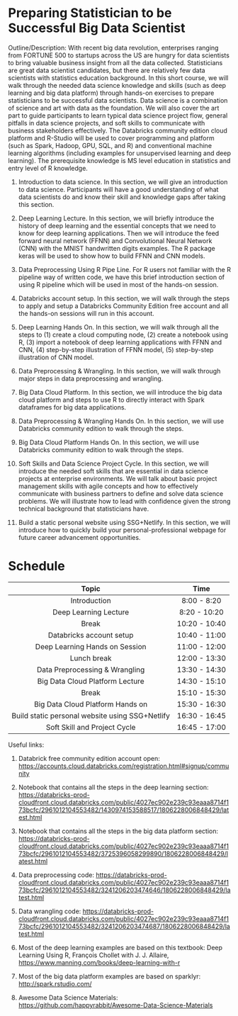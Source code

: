 # Preparing Statistician to be Successful Big Data Scientist

Outline/Description: With recent big data revolution, enterprises ranging from FORTUNE 500 to startups across the US are hungry for data scientists to bring valuable business insight from all the data collected. Statisticians are great data scientist candidates, but there are relatively few data scientists with statistics education background. In this short course, we will walk through the needed data science knowledge and skills (such as deep learning and big data platform) through hands-on exercises to prepare statisticians to be successful data scientists. Data science is a combination of science and art with data as the foundation. We will also cover the art part to guide participants to learn typical data science project flow, general pitfalls in data science projects, and soft skills to communicate with business stakeholders effectively. The Databricks community edition cloud platform and R-Studio will be used to cover programming and platform (such as Spark, Hadoop, GPU, SQL, and R) and conventional machine learning algorithms (including examples for unsupervised learning and deep learning). The prerequisite knowledge is MS level education in statistics and entry level of R knowledge.

1. Introduction to data science. In this section, we will give an introduction to data science. Participants will have a good understanding of what data scientists do and know their skill and knowledge gaps after taking this section.

2. Deep Learning Lecture. In this section, we will briefly introduce the history of deep learning and the essential concepts that we need to know for deep learning applications. Then we will introduce the feed forward neural network (FFNN) and Convolutional Neural Network (CNN) with the MNIST handwritten digits examples. The R package keras will be used to show how to build FFNN and CNN models.

3. Data Preprocessing Using R Pipe Line. For R users not familiar with the R pipeline way of written code, we have this brief introduction section of using R pipeline which will be used in most of the hands-on session.

4. Databricks account setup. In this section, we will walk through the steps to apply and setup a Databricks Community Edition free account and all the hands-on sessions will run in this account.

5. Deep Learning Hands On. In this section, we will walk through all the steps to (1) create a cloud computing node, (2) create a notebook using R, (3) import a notebook of deep learning applications with FFNN and CNN, (4) step-by-step illustration of FFNN model, (5) step-by-step illustration of CNN model.

6. Data Preprocessing & Wrangling. In this section, we will walk through major steps in data preprocessing and wrangling.

7. Big Data Cloud Platform. In this section, we will introduce the big data cloud platform and steps to use R to directly interact with Spark dataframes for big data applications.

8. Data Preprocessing & Wrangling Hands On. In this section, we will use Databricks community edition to walk through the steps.

9. Big Data Cloud Platform Hands On. In this section, we will use Databricks community edition to walk through the steps.

10. Soft Skills and Data Science Project Cycle. In this section, we will introduce the needed soft skills that are essential in data science projects at enterprise environments. We will talk about basic project management skills with agile concepts and how to effectively communicate with business partners to define and solve data science problems. We will illustrate how to lead with confidence given the strong technical background that statisticians have.

11. Build a static personal website using SSG+Netlify. In this section, we will introduce how to quickly build your personal-professional webpage for future career advancement opportunities.  

# Schedule

| Topic | Time |
| :---: | :---: |
| Introduction |  8:00 - 8:20 |
| Deep Learning Lecture | 8:20 - 10:20 |
| Break | 10:20 - 10:40 |
| Databricks account setup | 10:40 - 11:00 |
| Deep Learning Hands on Session | 11:00 - 12:00 |
| Lunch break | 12:00 - 13:30 |
| Data Preprocessing & Wrangling | 13:30 - 14:30 |
| Big Data Cloud Platform Lecture | 14:30 - 15:10 |
| Break | 15:10 - 15:30 |
| Big Data Cloud Platform Hands on | 15:30 - 16:30 |
| Build static personal website using SSG+Netlify | 16:30 - 16:45 |
| Soft Skill and Project Cycle | 16:45 - 17:00 |

Useful links:

1. Databrick free community edition account open: https://accounts.cloud.databricks.com/registration.html#signup/community

2. Notebook that contains all the steps in the deep learning section: https://databricks-prod-cloudfront.cloud.databricks.com/public/4027ec902e239c93eaaa8714f173bcfc/2961012104553482/1430974153588517/1806228006848429/latest.html 

3. Notebook that contains all the steps in the big data platform section:
https://databricks-prod-cloudfront.cloud.databricks.com/public/4027ec902e239c93eaaa8714f173bcfc/2961012104553482/3725396058299890/1806228006848429/latest.html 

4. Data preprocessing code:
https://databricks-prod-cloudfront.cloud.databricks.com/public/4027ec902e239c93eaaa8714f173bcfc/2961012104553482/3241206203474646/1806228006848429/latest.html

5. Data wrangling code: https://databricks-prod-cloudfront.cloud.databricks.com/public/4027ec902e239c93eaaa8714f173bcfc/2961012104553482/3241206203474687/1806228006848429/latest.html 

6. Most of the deep learning examples are based on this textbook: Deep Learning Using R, François Chollet with J. J. Allaire, https://www.manning.com/books/deep-learning-with-r

7. Most of the big data platform examples are based on sparklyr:  http://spark.rstudio.com/

8. Awesome Data Science Materials: https://github.com/happyrabbit/Awesome-Data-Science-Materials